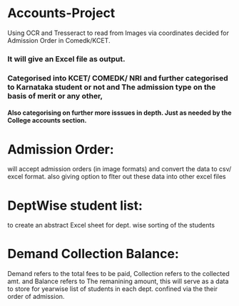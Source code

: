 # Accounts-Project
Using OCR and Tresseract to read from Images via coordinates decided for Admission Order in Comedk/KCET.
### It will give an Excel file as output. 

### Categorised into KCET/ COMEDK/ NRI and further categorised to Karnataka student or not and The admission type on the basis of merit or any other,
#### Also categorising on further more isssues in depth. Just as needed by the College accounts section.

# Admission Order:
will accept admission orders (in image formats) and convert the data to csv/ excel format.
also giving option to flter out these data into other excel files

# DeptWise student list:
to create an abstract Excel sheet for dept. wise sorting of the students

# Demand Collection Balance:
Demand refers to the total fees to be paid, Collection refers to the collected amt. and Balance refers to The remanining amount, 
this will serve as a data to store for yearwise list of students in each dept. confined via the their order of admission.
